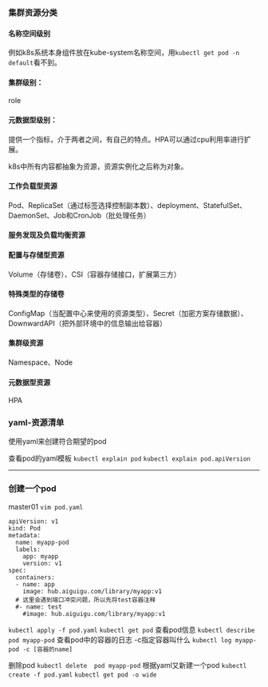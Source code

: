 ### 集群资源分类
#### 名称空间级别
例如k8s系统本身组件放在kube-system名称空间，用`kubectl get pod -n default`看不到。
#### 集群级别：
role
#### 元数据型级别：
提供一个指标，介于两者之间，有自己的特点。HPA可以通过cpu利用率进行扩展。



k8s中所有内容都抽象为资源，资源实例化之后称为对象。

#### 工作负载型资源

Pod、ReplicaSet（通过标签选择控制副本数）、deployment、StatefulSet、DaemonSet、Job和CronJob（批处理任务）
#### 服务发现及负载均衡资源
#### 配置与存储型资源

Volume（存储卷）、CSI（容器存储接口，扩展第三方）

#### 特殊类型的存储卷

ConfigMap（当配置中心来使用的资源类型）、Secret（加密方案存储数据）、DownwardAPI（把外部环境中的信息输出给容器）

#### 集群级资源

Namespace、Node

#### 元数据型资源

HPA



### yaml-资源清单
使用yaml来创建符合期望的pod

查看pod的yaml模板
`kubectl explain pod`
`kubectl explain pod.apiVersion`

------------------------------------------------------------------------------------
### 创建一个pod
master01
`vim pod.yaml`

```yam
apiVersion: v1
kind: Pod
metadata:
  name: myapp-pod
  labels: 
    app: myapp
    version: v1
spec:
  containers:
  - name: app
    image: hub.aiguigu.com/library/myapp:v1
  # 这里会遇到端口冲突问题，所以先将test容器注释
  #- name: test
    #image: hub.aiguigu.com/library/myapp:v1
```

`kubectl apply -f pod.yaml`
`kubectl get pod`
查看pod信息
`kubectl describe pod myapp-pod`
查看pod中的容器的日志 -c指定容器叫什么
`kubectl log myapp-pod -c [容器的name]`

删除pod
`kubectl delete  pod myapp-pod`
根据yaml又新建一个pod
`kubectl create -f pod.yaml`
`kubectl get pod -o wide`